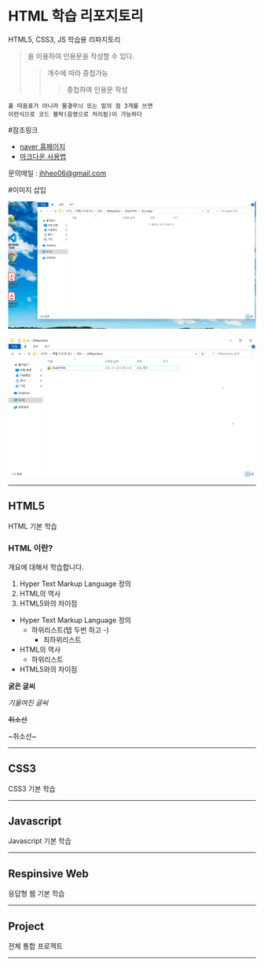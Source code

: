 # HTML 학습 리포지토리
HTML5, CSS3, JS 학습용 리파지토리

> 을 이용하여 인용문을 작성할 수 있다.
>> 개수에 따라 중첩가능 
>>> 중첩하여 인용문 작성 

```
홑 따옴표가 아니라 물결무늬 또는 밑의 점 3개를 쓰면 
이런식으로 코드 블락(음영으로 처리됨)이 가능하다 
```

#참조링크 
- [naver 홈페이지](https://www.naver.com)
- [마크다운 사용법](https://gist.github.com/ihoneymon/652be052a0727ad59601)

문의메일 : <jhheo06@gmail.com>

#이미지 삽입 

![캡쳐이미지](https://github.com/JaehyeonHeo/StudyHTML/blob/367e1835245224a32158a43714b39677b27bd3ad/ref_images/%EC%9D%B4%EB%AF%B8%EC%A7%80%20001,%202021,012616.png?raw=true)

![새로운캡쳐이미지](https://github.com/JaehyeonHeo/StudyHTML/blob/facab94ebdf2f2c33d3242d88fa932cc82eb1eb9/ref_images/%EC%9D%B4%EB%AF%B8%EC%A7%80%20002,%202021,012616.png?raw=true)
___ 
## HTML5 
HTML 기본 학습

### HTML 이란?
개요에 대해서 학습합니다.
1. Hyper Text Markup Language 정의 
2. HTML의 역사
3. HTML5와의 차이점 

- Hyper Text Markup Language 정의 
  - 하위리스트(텝 두번 하고 -)
      - 최하위리스트
- HTML의 역사
  - 하위리스트
- HTML5와의 차이점  

__굵은 글씨__

_기울여진 글씨_

~~취소선~~

~취소선~
___ 
## CSS3
CSS3 기본 학습

___
## Javascript
Javascript 기본 학습 
___
## Respinsive Web
응답형 웹 기본 학습 
___
## Project
전체 통합 프로젝트 
___
